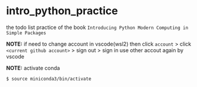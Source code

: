 # intro_python_practice
the todo list practice of the book `Introducing Python Modern Computing in Simple Packages`

**NOTE:** if need to change account in vscode(wsl2)
    then click `account` > click `<current github account>` > sign out > sign in use other accout again by vscode

**NOTE:** activate conda
```
$ source miniconda3/bin/activate
```